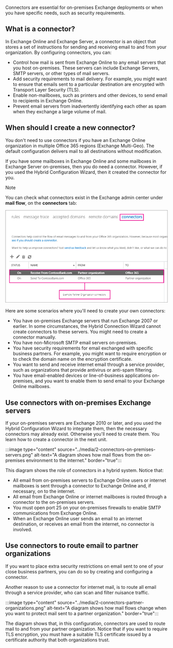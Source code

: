 Connectors are essential for on-premises Exchange deployments or when you have specific needs, such as security requirements.

## What is a connector?

In Exchange Online and Exchange Server, a connector is an object that stores a set of instructions for sending and receiving email to and from your organization. By configuring connectors, you can:

- Control how mail is sent from Exchange Online to any email servers that you host on-premises. These servers can include Exchange Servers, SMTP servers, or other types of mail servers.
- Add security requirements to mail delivery. For example, you might want to ensure that emails sent to a particular destination are encrypted with Transport Layer Security (TLS).
- Enable non-mailboxes, such as printers and other devices, to send email to recipients in Exchange Online.
- Prevent email servers from inadvertently identifying each other as spam when they exchange a large volume of mail.

## When should I create a new connector?

You don't need to use connectors if you have an Exchange Online organization in multiple Office 365 regions (Exchange Multi-Geo). The default configuration delivers mail to all destinations without modification.

If you have some mailboxes in Exchange Online and some mailboxes in Exchange Server on-premises, then you do need a connector. However, if you used the Hybrid Configuration Wizard, then it created the connector for you.

> [!NOTE]
> You can check what connectors exist in the Exchange admin center under **mail flow**, on the **connectors** tab:

 ![A screenshot shows the connectors tab in the Exchange admin center](../media/2-connectors-page.png)

Here are some scenarios where you'll need to create your own connectors:

- You have on-premises Exchange servers that run Exchange 2007 or earlier. In some circumstances, the Hybrid Connection Wizard cannot create connectors to these servers. You might need to create a connector manually.
- You have non-Microsoft SMTP email servers on-premises.
- You have security requirements for email exchanged with specific business partners. For example, you might want to require encryption or to check the domain name on the encryption certificate.
- You want to send and receive internet email through a service provider, such as organizations that provide antivirus or anti-spam filtering.
- You have email-enabled devices or line-of-business applications on-premises, and you want to enable them to send email to your Exchange Online mailboxes.

## Use connectors with on-premises Exchange servers

If your on-premises servers are Exchange 2010 or later, and you used the Hybrid Configuration Wizard to integrate them, then the necessary connectors may already exist. Otherwise you'll need to create them. You learn how to create a connector in the next unit.

:::image type="content" source="../media/2-connectors-on-premises-servers.png" alt-text="A diagram shows how mail flows from the on-premises environment to the internet." border="true":::

This diagram shows the role of connectors in a hybrid system. Notice that:

- All email from on-premises servers to Exchange Online users or internet mailboxes is sent through a connector to Exchange Online and, if necessary, on to the internet.
- All email from Exchange Online or internet mailboxes is routed through a connector to the on-premises servers.
- You must open port 25 on your on-premises firewalls to enable SMTP communications from Exchange Online.
- When an Exchange Online user sends an email to an internet destination, or receives an email from the internet, no connector is involved.

## Use connectors to route email to partner organizations

If you want to place extra security restrictions on email sent to one of your close business partners, you can do so by creating and configuring a connector.  

Another reason to use a connector for internet mail, is to route all email through a service provider, who can scan and filter nuisance traffic.

:::image type="content" source="../media/2-connectors-partner-organizations.png" alt-text="A diagram shows how mail flows change when you want to protect mail sent to a partner organization." border="true":::

The diagram shows that, in this configuration, connectors are used to route mail to and from your partner organization. Notice that if you want to require TLS encryption, you must have a suitable TLS certificate issued by a certificate authority that both organizations trust.
